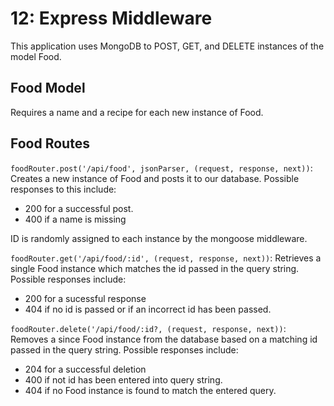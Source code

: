 # 12: Express Middleware

This application uses MongoDB to POST, GET, and DELETE instances of the model Food.

## Food Model

Requires a name and a recipe for each new instance of Food.

## Food Routes

`foodRouter.post('/api/food', jsonParser, (request, response, next))`: Creates a new instance of Food and posts it to our database. Possible responses to this include:

- 200 for a successful post.
- 400 if a name is missing

ID is randomly assigned to each instance by the mongoose middleware.

`foodRouter.get('/api/food/:id', (request, response, next))`: Retrieves a single Food instance which matches the id passed in the query string. Possible responses include:

- 200 for a sucessful response
- 404 if no id is passed or if an incorrect id has been passed.

`foodRouter.delete('/api/food/:id?, (request, response, next))`: Removes a since Food instance from the database based on a matching id passed in the query string. Possible responses include:

- 204 for a successful deletion
- 400 if not id has been entered into query string.
- 404 if no Food instance is found to match the entered query.

